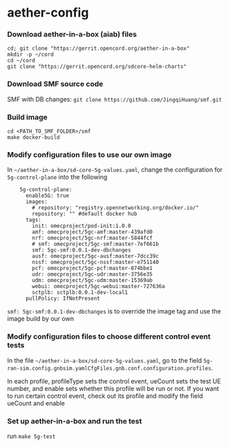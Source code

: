 # aether-config

### Download aether-in-a-box (aiab) files
	cd; git clone "https://gerrit.opencord.org/aether-in-a-box"
	mkdir -p ~/cord
	cd ~/cord
	git clone "https://gerrit.opencord.org/sdcore-helm-charts"
	

### Download SMF source code

SMF with DB changes: `git clone https://github.com/JingqiHuang/smf.git`

### Build image
	cd <PATH_TO_SMF_FOLDER>/smf
	make docker-build

### Modify configuration files to use our own image
In `~/aether-in-a-box/sd-core-5g-values.yaml`, change the configuration for `5g-control-plane` into the following

```
	5g-control-plane:
	  enable5G: true
	  images:
	    # repository: "registry.opennetworking.org/docker.io/"
	    repository: "" #default docker hub
	  tags:
	    init: omecproject/pod-init:1.0.0
	    amf: omecproject/5gc-amf:master-439afd0
	    nrf: omecproject/5gc-nrf:master-5844fcf
	    # smf: omecproject/5gc-smf:master-7ef661b
	    smf: 5gc-smf:0.0.1-dev-dbchanges
	    ausf: omecproject/5gc-ausf:master-7dcc39c
	    nssf: omecproject/5gc-nssf:master-e751140
	    pcf: omecproject/5gc-pcf:master-874bbe1
	    udr: omecproject/5gc-udr:master-3756e35
	    udm: omecproject/5gc-udm:master-15369ab
	    webui: omecproject/5gc-webui:master-727636a
	    sctplb: sctplb:0.0.1-dev-local1
	  pullPolicy: IfNotPresent
```

`smf: 5gc-smf:0.0.1-dev-dbchanges` is to override the image tag and use the image build by our own


### Modify configuration files to choose different control event tests
In the file `~/aether-in-a-box/sd-core-5g-values.yaml`, go to the field `5g-ran-sim.config.gnbsim.yamlCfgFiles.gnb.conf.configuration.profiles`.

In each profile, profileType sets the control event, ueCount sets the test UE number, and enable sets whether this profile will be run or not. If you want to run certain control event, check out its profile and modify the field ueCount and enable


### Set up aether-in-a-box and run the test
run ```make 5g-test```
